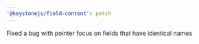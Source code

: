 ```yaml
---
'@keystonejs/field-content': patch
---
```


Fixed a bug with pointer focus on fields that have identical names
